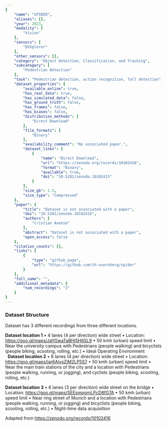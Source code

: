```yaml
---
{
    "name": "SPIDER",
    "aliases": [],
    "year": 2023,
    "modality": [
        "Vision"
    ],
    "sensors": [
        "DVXplorer"
    ],
    "other_sensors": [],
    "category": "Object Detection, Classification, and Tracking",
    "subcategory": [
        "Pedestrian Detection"
    ],
    "task": "Pedestrian detection, action recognition, fall detection",
    "dataset_properties": {
        "available_online": true,
        "has_real_data": true,
        "has_simulated_data": false,
        "has_ground_truth": false,
        "has_frames": false,
        "has_biases": false,
        "distribution_methods": [
            "Direct Download"
        ],
        "file_formats": [
            "Binary"
        ],
        "availability_comment": "No associated paper.",
        "dataset_links": [
            {
                "name": "Direct Download",
                "url": "https://zenodo.org/records/10102416",
                "format": "Binary",
                "available": true,
                "doi": "10.5281/zenodo.10102415"
            }
        ],
        "size_gb": 1.5,
        "size_type": "Compressed"
    },
    "paper": {
        "title": "Dataset is not associated with a paper",
        "doi": "10.5281/zenodo.10102416",
        "authors": [
            "Cristian Axenie"
        ],
        "abstract": "Dataset is not associated with a paper",
        "open_access": false
    },
    "citation_counts": [],
    "links": [
        {
            "type": "github_page",
            "url": "https://github.com/th-nuernberg/spider"
        }
    ],
    "full_name": "",
    "additional_metadata": {
        "num_recordings": "3"
    }
}
---
```



### Dataset Structure 

Dataset has 3 different recordings from three different locations.

**Dataset location 1**
• 4 lanes (4 per direction) wide street
• Location: https://goo.gl/maps/JaYGwaTaBHj5H6SL9
• 50 kmh (urban) speed limit
• Near the university campus with Pedestrians (people walking) and bicyclists (people biking, scooting, rolling, etc.)
• Ideal Operating Environment  
 
**Dataset location 2**
• 8 lanes (4 per direction) wide street
• Location: https://goo.gl/maps/jar6AjysZiM2LP5S7
• 50 kmh (urban) speed limit
• Near the main train stations of the city and a location with Pedestrians (people walking, running, or jogging), and cyclists (people biking, scooting, rolling, etc.)  

**Dataset location 3**
• 6 lanes (3 per direction) wide street on the bridge
• Location: https://goo.gl/maps/SEEsmpgmLPcD8fG7A
• 50 kmh (urban) speed limit
• Near ring street of Munich and a location with Pedestrians (people walking, running, or jogging) and bicyclists (people biking, scooting, rolling, etc.)
• Night-time data acquisition

Adapted from https://zenodo.org/records/10102416